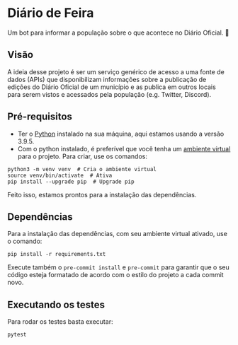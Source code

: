 # Diário de Feira

Um bot para informar a população sobre o que acontece no Diário Oficial. 📰

## Visão

A ideia desse projeto é ser um serviço genérico
de acesso a uma fonte de dados (APIs) que disponibilizam informações
sobre a publicação de edições do Diário Oficial de um município e as
publica em outros locais para serem vistos e acessados pela população
(e.g. Twitter, Discord).

## Pré-requisitos

- Ter o [Python](https://www.python.org/downloads/) instalado na sua máquina, aqui estamos usando a versão 3.9.5.
- Com o python instalado, é preferível que você tenha um [ambiente virtual](https://docs.python.org/pt-br/3/tutorial/venv.html) para o projeto. Para criar, use os comandos:

```
python3 -m venv venv  # Cria o ambiente virtual
source venv/bin/activate  # Ativa
pip install --upgrade pip  # Upgrade pip
```

Feito isso, estamos prontos para a instalação das dependências.

## Dependências

Para a instalação das dependências, com seu ambiente virtual ativado, use o comando:

```
pip install -r requirements.txt
```

Execute também o `pre-commit install` e `pre-commit` para garantir que o seu código esteja formatado
de acordo com o estilo do projeto a cada commit novo.

## Executando os testes

Para rodar os testes basta executar:

```
pytest
```

